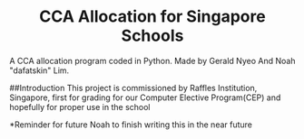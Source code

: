 <h1 align="center">
CCA Allocation for Singapore Schools
</h1>

A CCA allocation program coded in Python. 
Made by Gerald Nyeo And Noah "dafatskin" Lim.

##Introduction
This project is commissioned by Raffles Institution, Singapore, first for grading for our Computer Elective Program(CEP) and hopefully for proper use in the school


*Reminder for future Noah to finish writing this in the near future


